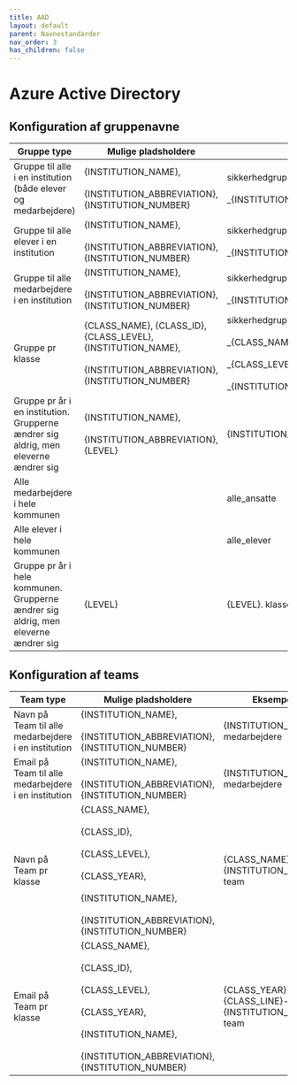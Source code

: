 ```yaml
---
title: AAD
layout: default
parent: Navnestandarder
nav_order: 3
has_children: false
---
```

# Azure Active Directory

## Konfiguration af gruppenavne

| Gruppe type | Mulige pladsholdere | Eksempel |
| --- | --- | --- |
| Gruppe til alle i en institution (både elever og medarbejdere) | {INSTITUTION_NAME},<br><br>{INSTITUTION_ABBREVIATION}, {INSTITUTION_NUMBER} | sikkerhedgruppe_{INSTITUTION_NAME}<br><br>\_{INSTITUTION_NUMBER}\_alle |
| Gruppe til alle elever i en institution | {INSTITUTION_NAME},<br><br>{INSTITUTION_ABBREVIATION}, {INSTITUTION_NUMBER} | sikkerhedgruppe_{INSTITUTION_NAME}<br><br>\_{INSTITUTION_NUMBER}\_elever |
| Gruppe til alle medarbejdere i en institution | {INSTITUTION_NAME},<br><br>{INSTITUTION_ABBREVIATION}, {INSTITUTION_NUMBER} | sikkerhedgruppe_{INSTITUTION_NAME}<br><br>\_{INSTITUTION_NUMBER}\_ansatte |
| Gruppe pr klasse | {CLASS_NAME}, {CLASS_ID}, {CLASS_LEVEL}, {INSTITUTION_NAME},<br><br>{INSTITUTION_ABBREVIATION}, {INSTITUTION_NUMBER} | sikkerhedgruppe_klasse<br><br>\_{CLASS_NAME}\_{CLASS_ID}<br><br>\_{CLASS_LEVEL}\_{INSTITUTION_NAME}<br><br>\_{INSTITUTION_NUMBER}\_alle |
| Gruppe pr år i en institution. Grupperne ændrer sig aldrig, men eleverne ændrer sig | {INSTITUTION_NAME},<br><br>{INSTITUTION_ABBREVIATION},{LEVEL} | {INSTITUTION_NAME} {LEVEL}. klasse |
| Alle medarbejdere i hele kommunen |     | alle_ansatte |
| Alle elever i hele kommunen |     | alle_elever |
| Gruppe pr år i hele kommunen. Grupperne ændrer sig aldrig, men eleverne ændrer sig | {LEVEL} | {LEVEL}. klasse |

## Konfiguration af teams

| Team type | Mulige pladsholdere | Eksempel |
| --- | --- | --- |
| Navn på Team til alle medarbejdere i en institution | {INSTITUTION_NAME},<br><br>{INSTITUTION_ABBREVIATION}, {INSTITUTION_NUMBER} | {INSTITUTION_NAME}-medarbejdere |
| Email på Team til alle medarbejdere i en institution | {INSTITUTION_NAME},<br><br>{INSTITUTION_ABBREVIATION}, {INSTITUTION_NUMBER} | {INSTITUTION_NAME}-medarbejdere |
| Navn på Team pr klasse | {CLASS_NAME},<br><br>{CLASS_ID},<br><br>{CLASS_LEVEL},<br><br>{CLASS_YEAR},<br><br>{INSTITUTION_NAME},<br><br>{INSTITUTION_ABBREVIATION}, {INSTITUTION_NUMBER} | {CLASS_NAME}-{INSTITUTION_NAME}-team |
| Email på Team pr klasse | {CLASS_NAME},<br><br>{CLASS_ID},<br><br>{CLASS_LEVEL},<br><br>{CLASS_YEAR},<br><br>{INSTITUTION_NAME},<br><br>{INSTITUTION_ABBREVIATION}, {INSTITUTION_NUMBER} | {CLASS_YEAR}{CLASS_LINE}-{INSTITUTION_NAME}-team |